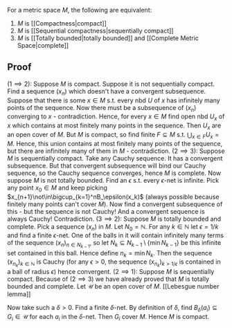 For a metric space $M$, the following are equivalent:
1. $M$ is [[Compactness|compact]]
2. $M$ is [[Sequential compactness|sequentially compact]]
3. $M$ is [[Totally bounded|totally bounded]] and [[Complete Metric Space|complete]]

## Proof
$(1\implies 2):$ Suppose $M$ is compact. Suppose it is not sequentially compact. Find a sequence $(x_n)$ which doesn't have a convergent subsequence. Suppose that there is some $x\in M$ s.t. every nbd $U$ of $x$ has infinitely many points of the sequence. Now there must be a subsequence of $(x_n)$ converging to $x$ - contradiction. Hence, for every $x\in M$ find open nbd $U_x$ of $x$ which contains at most finitely many points in the sequence. Then $U_x$ are an open cover of $M$. But $M$ is compact, so find finite $F\subseteq M$ s.t. $\bigcup_{x\in F}U_x=M$. Hence, this union contains at most finitely many points of the sequence, but there are infinitely many of them in $M$ - contradiction.
$(2\implies 3):$ Suppose $M$ is sequentially compact. Take any Cauchy sequence. It has a convergent subsequence. But that convergent subsequence will bind our Cauchy sequence, so the Cauchy sequence converges, hence $M$ is complete.
Now suppose $M$ is not totally bounded. Find an $\epsilon$ s.t. every $\epsilon$-net is infinite. Pick any point $x_0\in M$ and keep picking $x_{n+1}\not\in\bigcup_{k=1}^nB_\epsilon(x_k)$ (always possible because finitely many points can't cover $M$). Now find a convergent subsequence of this - but the sequence is not Cauchy! And a convergent sequence is always Cauchy! Contradiction.
$(3\implies 2):$ Suppose $M$ is totally bounded and complete. Pick a sequence $(x_n)$ in $M$. Let $N_0=\mathbb N$. For any $k\in\mathbb N$ let $\epsilon=1/k$ and find a finite $\epsilon$-net. One of the balls in it will contain infinitely many terms of the sequence $(x_n)_{n\in N_{k-1}}$, so let $N_k\subseteq N_{k-1}\setminus\{\min N_{k-1}\}$ be this infinite set contained in this ball.
Hence define $n_k=\min N_k$. Then the sequence $(x_{n_k})_{k\in\mathbb N}$ is Cauchy (for any $\epsilon>0$, the sequence $(x_{n_k})_{k>1/\epsilon}$ is contained in a ball of radius $\epsilon$) hence convergent. 
$(2\implies 1):$ Suppose $M$ is sequentially compact. Because of $(2\implies 3)$ we have already proved that $M$ is totally bounded and complete. Let $\mathcal U$ be an open cover of $M$.
[[Lebesgue number lemma]]

Now take such a $\delta>0$. Find a finite $\delta$-net. By definition of $\delta$, find $B_\delta(a_i)\subseteq G_i\in\mathcal U$ for each $a_i$ in the $\delta$-net. Then $G_i$ cover $M$.
Hence $M$ is compact.